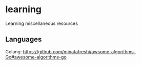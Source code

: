 # learning
Learning miscellaneous resources

## Languages

Golang: https://github.com/minatafreshi/awsome-algorithms-Go#awesome-algorithms-go
